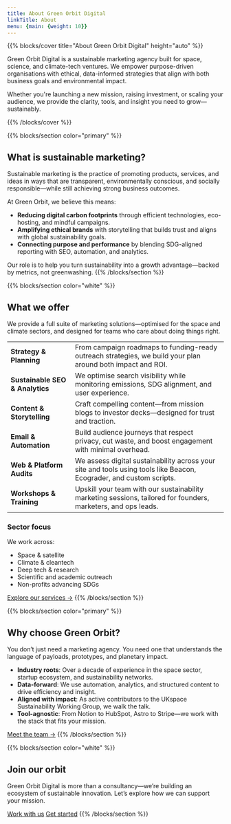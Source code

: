 ```yaml
---
title: About Green Orbit Digital
linkTitle: About
menu: {main: {weight: 10}}
---
```


{{% blocks/cover title="About Green Orbit Digital" height="auto" %}}

Green Orbit Digital is a sustainable marketing agency built for space, science, and climate-tech ventures. We empower purpose-driven organisations with ethical, data-informed strategies that align with both business goals and environmental impact.

Whether you're launching a new mission, raising investment, or scaling your audience, we provide the clarity, tools, and insight you need to grow—sustainably.

{{% /blocks/cover %}}

{{% blocks/section color="primary" %}}
## What is sustainable marketing?

Sustainable marketing is the practice of promoting products, services, and ideas in ways that are transparent, environmentally conscious, and socially responsible—while still achieving strong business outcomes.

At Green Orbit, we believe this means:

*   **Reducing digital carbon footprints** through efficient technologies, eco-hosting, and mindful campaigns.
*   **Amplifying ethical brands** with storytelling that builds trust and aligns with global sustainability goals.
*   **Connecting purpose and performance** by blending SDG-aligned reporting with SEO, automation, and analytics.

Our role is to help you turn sustainability into a growth advantage—backed by metrics, not greenwashing.
{{% /blocks/section %}}

{{% blocks/section color="white" %}}
## What we offer

We provide a full suite of marketing solutions—optimised for the space and climate sectors, and designed for teams who care about doing things right.

<table>
  <tr>
   <td><strong>Strategy & Planning</strong></td>
   <td>From campaign roadmaps to funding-ready outreach strategies, we build your plan around both impact and ROI.</td>
  </tr>
  <tr>
   <td><strong>Sustainable SEO & Analytics</strong></td>
   <td>We optimise search visibility while monitoring emissions, SDG alignment, and user experience.</td>
  </tr>
  <tr>
   <td><strong>Content & Storytelling</strong></td>
   <td>Craft compelling content—from mission blogs to investor decks—designed for trust and traction.</td>
  </tr>
  <tr>
   <td><strong>Email & Automation</strong></td>
   <td>Build audience journeys that respect privacy, cut waste, and boost engagement with minimal overhead.</td>
  </tr>
  <tr>
   <td><strong>Web & Platform Audits</strong></td>
   <td>We assess digital sustainability across your site and tools using tools like Beacon, Ecograder, and custom scripts.</td>
  </tr>
  <tr>
   <td><strong>Workshops & Training</strong></td>
   <td>Upskill your team with our sustainability marketing sessions, tailored for founders, marketers, and ops leads.</td>
  </tr>
</table>

### Sector focus

We work across:
- Space & satellite
- Climate & cleantech
- Deep tech & research
- Scientific and academic outreach
- Non-profits advancing SDGs

[Explore our services →](https://greenorbit.space/services/)
{{% /blocks/section %}}

{{% blocks/section color="primary" %}}
## Why choose Green Orbit?

You don’t just need a marketing agency. You need one that understands the language of payloads, prototypes, and planetary impact.

* **Industry roots**: Over a decade of experience in the space sector, startup ecosystem, and sustainability networks.
* **Data-forward**: We use automation, analytics, and structured content to drive efficiency and insight.
* **Aligned with impact**: As active contributors to the UKspace Sustainability Working Group, we walk the talk.
* **Tool-agnostic**: From Notion to HubSpot, Astro to Stripe—we work with the stack that fits your mission.

[Meet the team →](https://greenorbit.space/about/team/)
{{% /blocks/section %}}

{{% blocks/section color="white" %}}
## Join our orbit

Green Orbit Digital is more than a consultancy—we’re building an ecosystem of sustainable innovation. Let’s explore how we can support your mission.

<a class="btn btn-lg btn-primary me-3" href="https://greenorbit.space/contact/">Work with us</a>
<a class="btn btn-lg btn-secondary" href="/get-started/">Get started</a>
{{% /blocks/section %}}